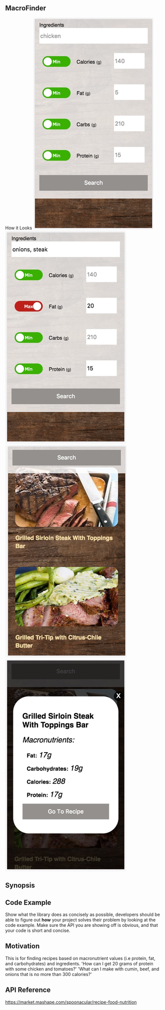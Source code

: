 ## MacroFinder

How it Looks
![Alt text](startingOut.jpg?raw=true "Starting Out")
![Alt text](uiInProcess.jpg?raw=true "Searching")
![Alt text](searchResults.jpg?raw=true "Search Results")
![Alt text](previewingMacros.jpg?raw=true "Previewing Macros")

## Synopsis


## Code Example

Show what the library does as concisely as possible, developers should be able to figure out **how** your project solves their problem by looking at the code example. Make sure the API you are showing off is obvious, and that your code is short and concise.

## Motivation

This is for finding recipes based on macronutrient values (i.e protein, fat, and carbohydrates) and ingredients.
'How can I get 20 grams of protein with some chicken and tomatoes?'
'What can I make with cumin, beef, and onions that is no more than 300 calories?'


## API Reference

https://market.mashape.com/spoonacular/recipe-food-nutrition

